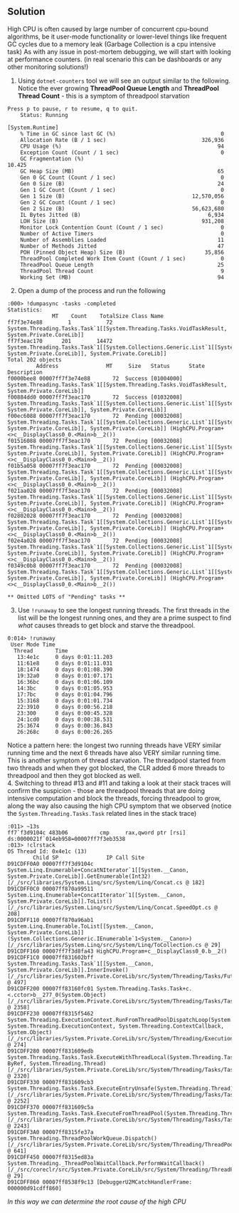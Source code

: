 ﻿## Solution
High CPU is often caused by large number of concurrent cpu-bound algorithms, be it user-mode functionality or lower-level things like frequent GC cycles due to a memory leak (Garbage Collection is a cpu intensive task)
As with any issue in post-mortem debugging, we will start with looking at performance counters. (in real scenario this can be dashboards or any other monitoring solutions!) <br/>
1. Using ``dotnet-counters`` tool we will see an output similar to the following. Notice the ever growing **ThreadPool Queue Length** and **ThreadPool Thread Count** - this is a symptom of threadpool starvation
```console
Press p to pause, r to resume, q to quit.
    Status: Running

[System.Runtime]
    % Time in GC since last GC (%)                                 0
    Allocation Rate (B / 1 sec)                              326,936
    CPU Usage (%)                                                 94
    Exception Count (Count / 1 sec)                                0
    GC Fragmentation (%)                                          10.425
    GC Heap Size (MB)                                             65
    Gen 0 GC Count (Count / 1 sec)                                 0
    Gen 0 Size (B)                                                24
    Gen 1 GC Count (Count / 1 sec)                                 0
    Gen 1 Size (B)                                        12,570,056
    Gen 2 GC Count (Count / 1 sec)                                 0
    Gen 2 Size (B)                                        56,623,680
    IL Bytes Jitted (B)                                        6,934
    LOH Size (B)                                             931,208
    Monitor Lock Contention Count (Count / 1 sec)                  0
    Number of Active Timers                                        0
    Number of Assemblies Loaded                                   11
    Number of Methods Jitted                                      47
    POH (Pinned Object Heap) Size (B)                         35,856
    ThreadPool Completed Work Item Count (Count / 1 sec)           0
    ThreadPool Queue Length                                       25
    ThreadPool Thread Count                                        9
    Working Set (MB)                                              94
```

2. Open a dump of the process and run the following
```
:000> !dumpasync -tasks -completed
Statistics:
              MT    Count    TotalSize Class Name
ff7f3e74e88        1           72 System.Threading.Tasks.Task`1[[System.Threading.Tasks.VoidTaskResult, System.Private.CoreLib]]
ff7f3eac170      201        14472 System.Threading.Tasks.Task`1[[System.Collections.Generic.List`1[[System.String, System.Private.CoreLib]], System.Private.CoreLib]]
Total 202 objects
         Address               MT     Size   Status      State Description
f0000bee8 00007ff7f3e74e88       72  Success [01004000] System.Threading.Tasks.Task`1[[System.Threading.Tasks.VoidTaskResult, System.Private.CoreLib]] 
f00884dd0 00007ff7f3eac170       72  Success [01032008] System.Threading.Tasks.Task`1[[System.Collections.Generic.List`1[[System.String, System.Private.CoreLib]], System.Private.CoreLib]] 
f00ec6088 00007ff7f3eac170       72  Pending [00032008] System.Threading.Tasks.Task`1[[System.Collections.Generic.List`1[[System.String, System.Private.CoreLib]], System.Private.CoreLib]] (HighCPU.Program+<>c__DisplayClass0_0.<Main>b__2()) 
f01516088 00007ff7f3eac170       72  Pending [00032008] System.Threading.Tasks.Task`1[[System.Collections.Generic.List`1[[System.String, System.Private.CoreLib]], System.Private.CoreLib]] (HighCPU.Program+<>c__DisplayClass0_0.<Main>b__2()) 
f01b5a058 00007ff7f3eac170       72  Pending [00032008] System.Threading.Tasks.Task`1[[System.Collections.Generic.List`1[[System.String, System.Private.CoreLib]], System.Private.CoreLib]] (HighCPU.Program+<>c__DisplayClass0_0.<Main>b__2()) 
f021aa028 00007ff7f3eac170       72  Pending [00032008] System.Threading.Tasks.Task`1[[System.Collections.Generic.List`1[[System.String, System.Private.CoreLib]], System.Private.CoreLib]] (HighCPU.Program+<>c__DisplayClass0_0.<Main>b__2()) 
f02802028 00007ff7f3eac170       72  Pending [00032008] System.Threading.Tasks.Task`1[[System.Collections.Generic.List`1[[System.String, System.Private.CoreLib]], System.Private.CoreLib]] (HighCPU.Program+<>c__DisplayClass0_0.<Main>b__2()) 
f02e4a028 00007ff7f3eac170       72  Pending [00032008] System.Threading.Tasks.Task`1[[System.Collections.Generic.List`1[[System.String, System.Private.CoreLib]], System.Private.CoreLib]] (HighCPU.Program+<>c__DisplayClass0_0.<Main>b__2()) 
f0349c0b8 00007ff7f3eac170       72  Pending [00032008] System.Threading.Tasks.Task`1[[System.Collections.Generic.List`1[[System.String, System.Private.CoreLib]], System.Private.CoreLib]] (HighCPU.Program+<>c__DisplayClass0_0.<Main>b__2()) 

** Omitted LOTS of "Pending" tasks **
```
3. Use ``!runaway`` to see the longest running threads. The first threads in the list will be the longest running ones, and they are a prime suspect to find *what* causes threads to get block and starve the threadpool.
```
0:014> !runaway
 User Mode Time
  Thread       Time
   13:4e1c     0 days 0:01:11.203
   11:61e8     0 days 0:01:11.031
   18:1474     0 days 0:01:08.390
   19:32a0     0 days 0:01:07.171
   16:36bc     0 days 0:01:06.109
   14:3bc      0 days 0:01:05.953
   17:7bc      0 days 0:01:04.796
   15:3168     0 days 0:01:01.734
   22:3910     0 days 0:00:56.218
   23:300      0 days 0:00:45.328
   24:1cd0     0 days 0:00:38.531
   25:3674     0 days 0:00:36.843
   26:268c     0 days 0:00:26.265
``` 
Notice a pattern here: the longest two running threads have VERY similar running time and the next 6 threads have also VERY similar running time. This is another symptom of thread starvation. The threadpool started from two threads and when they got blocked, the CLR added 6 more threads to threadpool and then they got blocked as well. <br/>
4. Switching to thread #13 and #11 and taking a look at their stack traces will confirm the suspicion - those are threadpool threads that are doing intensive computation and block the threads, forcing threadpool to grow, along the way also causing the high CPU symptom that we observed (notice the ``System.Threading.Tasks.Task`` related lines in the stack trace)
```
:011> ~13s
ff7`f3d9104c 483b06          cmp     rax,qword ptr [rsi] ds:0000021f`014eb958=00007ff7f3eb3538
:013> !clrstack
OS Thread Id: 0x4e1c (13)
        Child SP               IP Call Site
D91CDFF0A0 00007ff7f3d9104c System.Linq.Enumerable+ConcatNIterator`1[[System.__Canon, System.Private.CoreLib]].GetEnumerable(Int32) [/_/src/libraries/System.Linq/src/System/Linq/Concat.cs @ 182]
D91CDFF0C0 00007ff870a99511 System.Linq.Enumerable+ConcatIterator`1[[System.__Canon, System.Private.CoreLib]].ToList() [/_/src/libraries/System.Linq/src/System/Linq/Concat.SpeedOpt.cs @ 208]
D91CDFF110 00007ff870a96ab1 System.Linq.Enumerable.ToList[[System.__Canon, System.Private.CoreLib]](System.Collections.Generic.IEnumerable`1<System.__Canon>) [/_/src/libraries/System.Linq/src/System/Linq/ToCollection.cs @ 29]
D91CDFF160 00007ff7f3d8fa43 HighCPU.Program+c__DisplayClass0_0.b__2()
D91CDFF1C0 00007ff831602bff System.Threading.Tasks.Task`1[[System.__Canon, System.Private.CoreLib]].InnerInvoke() [/_/src/libraries/System.Private.CoreLib/src/System/Threading/Tasks/Future.cs @ 497]
D91CDFF200 00007ff83160fc01 System.Threading.Tasks.Task+c.<.cctor>b__277_0(System.Object) [/_/src/libraries/System.Private.CoreLib/src/System/Threading/Tasks/Task.cs @ 2358]
D91CDFF230 00007ff8315f5462 System.Threading.ExecutionContext.RunFromThreadPoolDispatchLoop(System.Threading.Thread, System.Threading.ExecutionContext, System.Threading.ContextCallback, System.Object) [/_/src/libraries/System.Private.CoreLib/src/System/Threading/ExecutionContext.cs @ 274]
D91CDFF280 00007ff831609edb System.Threading.Tasks.Task.ExecuteWithThreadLocal(System.Threading.Tasks.Task ByRef, System.Threading.Thread) [/_/src/libraries/System.Private.CoreLib/src/System/Threading/Tasks/Task.cs @ 2320]
D91CDFF330 00007ff831609cb3 System.Threading.Tasks.Task.ExecuteEntryUnsafe(System.Threading.Thread) [/_/src/libraries/System.Private.CoreLib/src/System/Threading/Tasks/Task.cs @ 2252]
D91CDFF370 00007ff831609c5a System.Threading.Tasks.Task.ExecuteFromThreadPool(System.Threading.Thread) [/_/src/libraries/System.Private.CoreLib/src/System/Threading/Tasks/Task.cs @ 2243]
D91CDFF3A0 00007ff8315fe37a System.Threading.ThreadPoolWorkQueue.Dispatch() [/_/src/libraries/System.Private.CoreLib/src/System/Threading/ThreadPool.cs @ 641]
D91CDFF450 00007ff8315ed83a System.Threading._ThreadPoolWaitCallback.PerformWaitCallback() [/_/src/coreclr/src/System.Private.CoreLib/src/System/Threading/ThreadPool.CoreCLR.cs @ 29]
D91CDFF860 00007ff8538f9c13 [DebuggerU2MCatchHandlerFrame: 000000d91cdff860] 
```

*In this way we can determine the root cause of the high CPU*